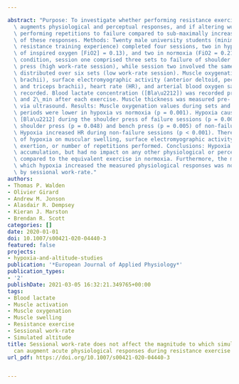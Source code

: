---
abstract: "Purpose: To investigate whether performing resistance exercise in hypoxia\
  \ augments physiological and perceptual responses, and if altering work-rate by\
  \ performing repetitions to failure compared to sub-maximally increases the magnitude\
  \ of these responses. Methods: Twenty male university students (minimum of 2\_year\
  \ resistance training experience) completed four sessions, two in hypoxia (fraction\
  \ of inspired oxygen [FiO2] = 0.13), and two in normoxia (FiO2 = 0.21). For each\
  \ condition, session one comprised three sets to failure of shoulder press and bench\
  \ press (high work-rate session), while session two involved the same volume load,\
  \ distributed over six sets (low work-rate session). Muscle oxygenation (triceps\
  \ brachii), surface electromyographic activity (anterior deltoid, pectoralis major,\
  \ and triceps brachii), heart rate (HR), and arterial blood oxygen saturation were\
  \ recorded. Blood lactate concentration ([Bla\u2212]) was recorded pre-exercise\
  \ and 2\_min after each exercise. Muscle thickness was measured pre- and post-exercise\
  \ via ultrasound. Results: Muscle oxygenation values during sets and inter-set rest\
  \ periods were lower in hypoxia vs normoxia (p = 0.001). Hypoxia caused greater\
  \ [Bla\u2212] during the shoulder press of failure sessions (p = 0.003) and both\
  \ shoulder press (p = 0.048) and bench press (p = 0.005) of non-failure sessions.\
  \ Hypoxia increased HR during non-failure sessions (p < 0.001). There was no effect\
  \ of hypoxia on muscular swelling, surface electromyographic activity, perceived\
  \ exertion, or number of repetitions performed. Conclusions: Hypoxia augmented metabolite\
  \ accumulation, but had no impact on any other physiological or perceptual response\
  \ compared to the equivalent exercise in normoxia. Furthermore, the magnitude to\
  \ which hypoxia increased the measured physiological responses was not influenced\
  \ by sessional work-rate."
authors:
- Thomas P. Walden
- Olivier Girard
- Andrew M. Jonson
- Alasdair R. Dempsey
- Kieran J. Marston
- Brendan R. Scott
categories: []
date: 2020-01-01
doi: 10.1007/s00421-020-04440-3
featured: false
projects:
- hypoxia-and-altitude-studies
publication: '*European Journal of Applied Physiology*'
publication_types:
- '2'
publishDate: 2021-03-05 16:32:21.349765+00:00
tags:
- Blood lactate
- Muscle activation
- Muscle oxygenation
- Muscle swelling
- Resistance exercise
- Sessional work-rate
- Simulated altitude
title: Sessional work-rate does not affect the magnitude to which simulated hypoxia
  can augment acute physiological responses during resistance exercise
url_pdf: https://doi.org/10.1007/s00421-020-04440-3

---
